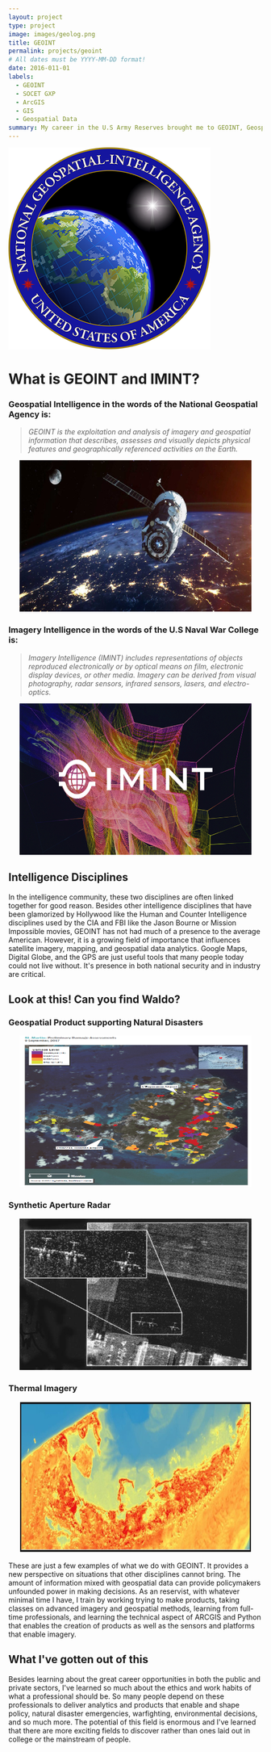 ```yaml
---
layout: project
type: project
image: images/geolog.png
title: GEOINT
permalink: projects/geoint
# All dates must be YYYY-MM-DD format!
date: 2016-011-01
labels:
  - GEOINT
  - SOCET GXP
  - ArcGIS
  - GIS
  - Geospatial Data
summary: My career in the U.S Army Reserves brought me to GEOINT, Geospatial Intelligence, which is a discipline of the intelligence fields that deals with Geospatial and Imagery Data that is exploited and disseminated.
---
```


<img class="ui medium right floated rounded image" src="../images/NGA.png">

  
# What is GEOINT and IMINT?

### Geospatial Intelligence in the words of the National Geospatial Agency is:
> *GEOINT is the exploitation and analysis of imagery and geospatial information that describes, assesses and visually depicts physical features and geographically referenced activities on the Earth.*
 

  <p align="center">
  <img class="ui medium image" width="460" height="300" src="../images/geospatial.jpg">
</p>
  

  
### Imagery Intelligence in the words of the U.S Naval War College is:
> *Imagery Intelligence (IMINT) includes representations of objects reproduced electronically or by optical means on film, electronic display devices, or other media. Imagery can be derived from visual photography, radar sensors, infrared sensors, lasers, and electro-optics.*

 <p align="center">
  <img class="ui medium image" width="460" height="300" src="../images/imint-ph.jpg">
</p>

## Intelligence Disciplines
In the intelligence community, these two disciplines are often linked together for good reason. Besides other intelligence disciplines that have been glamorized by Hollywood like the Human and Counter Intelligence disciplines used by the CIA and FBI like the Jason Bourne or Mission Impossible movies, GEOINT has not had much of a presence to the average American. However, it is a growing field of importance that influences satellite imagery, mapping, and geospatial data analytics. Google Maps, Digital Globe, and the GPS are just useful tools that many people today could not live without. It's presence in both national security and in industry are critical.
## Look at this! Can you find Waldo?

### Geospatial Product supporting Natural Disasters

 <p align="center">
  <img class="ui large image" width="460" height="300" src="../images/Hurricane Irma product2.PNG">
</p>

### Synthetic Aperture Radar

<p align="center">
  <img class="ui large image" width="460" height="300" src="../images/SAR.jpg">
</p>

### Thermal Imagery

<p align="center">
  <img class="ui large image" width="460" height="300" src="../images/thermal.jpg">
</p>

These are just a few examples of what we do with GEOINT. It provides a new perspective on situations that other disciplines cannot bring. The amount of information mixed with geospatial data can provide policymakers unfounded power in making decisions.
As an reservist, with whatever minimal time I have, I train by working trying to make products, taking classes on advanced imagery and geospatial methods, learning from full-time professionals, and learning the technical aspect of ARCGIS and Python that enables the creation of products as well as the sensors and platforms that enable imagery. 

## What I've gotten out of this

Besides learning about the great career opportunities in both the public and private sectors, I've learned so much about the ethics and work habits of what a professional should be. So many people depend on these professionals to deliver analytics and products that enable and shape policy, natural disaster emergencies, warfighting, environmental decisions, and so much more. The potential of this field is enormous and I've learned that there are more exciting fields to discover rather than ones laid out in college or the mainstream of people.
